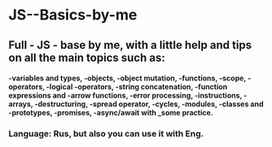 # JS--Basics-by-me

## Full - JS - base by me, with a little help and tips on all the main topics such as:

#### -variables and types, -objects, -object mutation, -functions, -scope, -operators, -logical -operators, -string concatenation, -function expressions and -arrow functions, -error processing, -instructions, -arrays, -destructuring, -spread operator, -cycles, -modules, -classes and -prototypes, -promises, -async/await with \_some practice.

### Language: Rus, but also you can use it with Eng.
